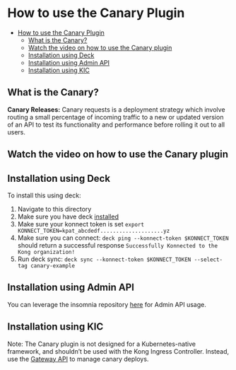 # How to use the Canary Plugin

- [How to use the Canary Plugin](#how-to-use-the-canary-plugin)
  - [What is the Canary?](#what-is-the-canary)
  - [Watch the video on how to use the Canary plugin](#watch-the-video-on-how-to-use-the-canary-plugin)
  - [Installation using Deck](#installation-using-deck)
  - [Installation using Admin API](#installation-using-admin-api)
  - [Installation using KIC](#installation-using-kic)

## What is the Canary?

**Canary Releases:**  Canary requests is a deployment strategy which involve routing a small percentage of incoming traffic to a new or updated version of an API to test its functionality and performance before rolling it out to all users.

## Watch the video on how to use the Canary plugin

<!--
[![First [PLUGIN NAME]](./images/activate.png)](https://youtu.be/ "First [PLUGIN NAME]")
-->

## Installation using Deck

To install this using deck:

1. Navigate to this directory
2. Make sure you have deck [installed](https://docs.konghq.com/deck/latest/installation/)
3. Make sure your konnect token is set `export KONNECT_TOKEN=kpat_abcdedf....................yz`
4. Make sure you can connect: `deck ping --konnect-token $KONNECT_TOKEN` should return a successful response `Successfully Konnected to the Kong organization!`
5. Run deck sync: `deck sync --konnect-token $KONNECT_TOKEN --select-tag canary-example`

## Installation using Admin API

You can leverage the insomnia repository [here](https://github.com/irishtek-solutions/kong-konnect-inso) for Admin API usage.

## Installation using KIC

Note: The Canary plugin is not designed for a Kubernetes-native framework, and shouldn’t be used with the Kong Ingress Controller. Instead, use the [Gateway API](https://docs.konghq.com/kubernetes-ingress-controller/latest/concepts/gateway-api/) to manage canary deploys.
